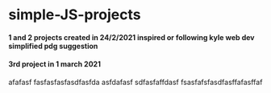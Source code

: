 # simple-JS-projects
#### 1 and 2 projects created in 24/2/2021 inspired or following kyle web dev simplified pdg suggestion
#### 3rd project in 1 march 2021

afafasf
fasfasfasfasdfasfda
asfdafasf
sdfasfaffdasf
fsasfafsfasdfasffafasffaf
